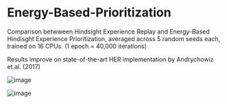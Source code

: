 # Energy-Based-Prioritization

Comparison betwween Hindsight Experience Replay and Energy-Based Hindisght Experience Prioritization, averaged across 5 random seeds each, trained on 16 CPUs. (1 epoch = 40,000 iterations)

Results improve on state-of-the-art HER implementation by Andrychowiz et.al. (2017)

![image](https://user-images.githubusercontent.com/31866965/75350590-139c1400-58a7-11ea-95bc-a2a3cc9f0e12.png)

![image](https://user-images.githubusercontent.com/31866965/75960554-8b2dfc80-5ec0-11ea-8f8f-304d843554ba.png)
